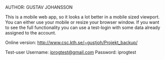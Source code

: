 AUTHOR: GUSTAV JOHANSSON

This is a mobile web app, so it looks a lot better in a mobile sized viewport. You can either use your mobile or resize your browser window. If you want to see the full functionality you can use a test-login with some data already assigned to the account.


Online version: http://www.csc.kth.se/~gustjoh/Projekt_backup/

Test-user
Username: iprogtest@gmail.com
Password: iprogtest 









